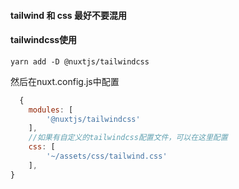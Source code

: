 #### tailwind 和 css 最好不要混用

#### tailwindcss使用

`yarn add -D @nuxtjs/tailwindcss`

然后在nuxt.config.js中配置

```js
  {
    modules: [
        '@nuxtjs/tailwindcss'
    ],
    //如果有自定义的tailwindcss配置文件，可以在这里配置
    css: [
        '~/assets/css/tailwind.css'
    ],
}
```

